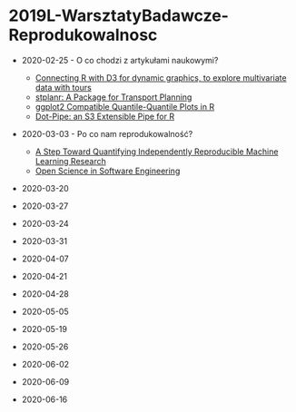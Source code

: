 # 2019L-WarsztatyBadawcze-Reprodukowalnosc


* 2020-02-25 - O co chodzi z artykułami naukowymi?
    - [Connecting R with D3 for dynamic graphics, to explore multivariate data with tours](https://journal.r-project.org/archive/2019/RJ-2019-002/RJ-2019-002.pdf) 
    - [stplanr: A Package for Transport Planning](https://journal.r-project.org/archive/2018/RJ-2018-053/RJ-2018-053.pdf)
    - [ggplot2 Compatible Quantile-Quantile Plots in R](https://journal.r-project.org/archive/2018/RJ-2018-051/RJ-2018-051.pdf)
    - [Dot-Pipe: an S3 Extensible Pipe for R](https://journal.r-project.org/archive/2018/RJ-2018-042/RJ-2018-042.pdf)

* 2020-03-03 - Po co nam reprodukowalność?
    - [A Step Toward Quantifying Independently Reproducible Machine Learning Research](https://arxiv.org/pdf/1909.06674.pdf)
    - [Open Science in Software Engineering](https://arxiv.org/pdf/1904.06499.pdf)


* 2020-03-20

* 2020-03-27

* 2020-03-24

* 2020-03-31

* 2020-04-07

* 2020-04-21

* 2020-04-28

* 2020-05-05

* 2020-05-19

* 2020-05-26

* 2020-06-02

* 2020-06-09

* 2020-06-16
